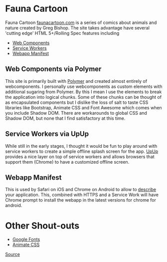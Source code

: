 # Fauna Cartoon

Fauna Cartoon [faunacartoon.com](https://faunacartoon.com) is a series of comics about
animals and nature created by Greg Bishop.  The site takes advantage have several
'cutting edge' HTML 5+/Rolling Spec features including

- [Web Components](http://webcomponents.org/)
- [Service Workers](http://www.html5rocks.com/en/tutorials/service-worker/introduction/)
- [Webapp Manifest](https://developers.google.com/web/updates/2014/11/Support-for-installable-web-apps-with-webapp-manifest-in-chrome-38-for-Android?hl=en)

## Web Components via Polymer

This site is primarily built with [Polymer](https://www.polymer-project.org) and created almost entirely of
webcomponents.  I personally use webcomponents as custom elements with additional
sugaring from Polymer.  By this I mean I use the elements to break the application
into logical chunks.  Some of these chunks can be thought of as encapsulated
components but I dislike the loss of salt to taste CSS libraries like Bootstrap,
Animate CSS and Font Awesome which comes when you include Shadow DOM.  There are
workarounds to global CSS and Shadow DOM, but none that I find satisfactory at this time.

## Service Workers via UpUp

While still in the early stages, I thought it would be fun to play around with
service workers to create a simple offline splash screen for the app.  [UpUp](https://www.talater.com/upup/)
provides a nice layer on top of service workers and allows browsers that support
them (Chrome) to have a customized offline screen.

## Webapp Manifest

This is used by Safari on iOS and Chrome on Android to allow to [describe](http://www.w3.org/TR/appmanifest/)
your application.  This, combined with HTTPS and a Service Work will have Chrome prompt to install the
webapp in the latest versions for chrome for android.

# Other Shout-outs
 - [Google Fonts](https://www.google.com/fonts)
 - [Animate CSS](https://daneden.github.io/animate.css/)

[Source](https://github.com/jrmerz/fauna)
